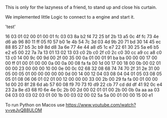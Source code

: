 This is only for the lazyness of a friend, to stand up and close his curtain.

We implemented little Logic to connect to a engine and start it.

'test'

16 03 01 02 00 01 00 01 fc 03 03 8a b2 f4 72 25 bf 2b 13 a5 0c 4f fc 73 4e d6 ab 96 80 11 ff 05 f0 57 b0 1e 4b 54 7c 3d 03 4d 9b 20 71 bd 30 14 45 ec 88 85 27 b5 3c b9 8d d8 3a 6e 77 4e 44 a8 d5 1c e7 22 61 30 25 5a e6 b5 e2 e5 00 22 7a 7a 13 01 13 02 13 03 c0 2b c0 2f c0 2c c0 30 cc a9 cc a8 c0 13 c0 14 00 9c 00 9d 00 2f 00 35 00 0a 01 00 01 91 ba ba 00 00 00 17 00 00 ff 01 00 01 00 00 0a 00 0a 00 08 fa fa 00 1d 00 17 00 18 00 0b 00 02 01 00 00 23 00 00 00 10 00 0e 00 0c 02 68 32 08 68 74 74 70 2f 31 2e 31 00 05 00 05 01 00 00 00 00 00 0d 00 14 00 12 04 03 08 04 04 01 05 03 08 05 05 01 08 06 06 01 02 01 00 12 00 00 00 33 00 2b 00 29 fa fa 00 01 00 00 1d 00 20 8f 28 6d ab 57 60 08 f9 70 73 f0 d9 22 cb 77 cd dd df 41 92 0c e4 23 2a 8e d3 68 f0 6e 4e 0c 2b 00 2d 00 02 01 01 00 2b 00 0b 0a aa aa 03 04 03 03 03 02 03 01 00 1b 00 03 02 00 02 5a 5a 00 01 00 00 15 00 e1


To run Python on Macos use https://www.youtube.com/watch?v=veJvQ88ULOM